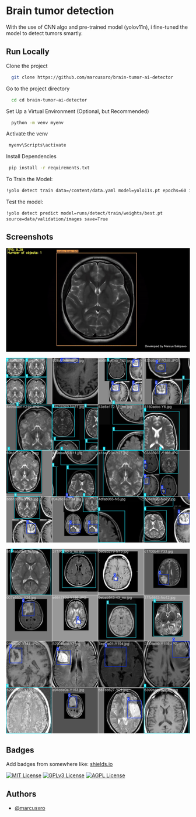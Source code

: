 
# Brain tumor detection

With the use of CNN algo and pre-trained model (yolov11n), i fine-tuned the model to detect tumors smartly.




## Run Locally

Clone the project

```bash
  git clone https://github.com/marcusxro/brain-tumor-ai-detector
```

Go to the project directory

```bash
  cd cd brain-tumor-ai-detector
```

Set Up a Virtual Environment (Optional, but Recommended)

```bash
  python -m venv myenv
```

Activate the venv

```bash
 myenv\Scripts\activate
```

Install Dependencies

```bash
 pip install -r requirements.txt
```

To Train the Model:

```bash
!yolo detect train data=/content/data.yaml model=yolo11s.pt epochs=60 imgsz=640
```


Test the model:

```
!yolo detect predict model=runs/detect/train/weights/best.pt source=data/validation/images save=True
```
## Screenshots
![App Screenshot](https://raw.githubusercontent.com/marcusxro/brain-tumor-ai-detector/refs/heads/main/result2-ezgif.com-video-to-gif-converter.gif)

![App Screenshot](https://raw.githubusercontent.com/marcusxro/brain-tumor-ai-detector/refs/heads/main/train/train_batch0.jpg)



![App Screenshot](https://raw.githubusercontent.com/marcusxro/brain-tumor-ai-detector/refs/heads/main/train/train_batch901.jpg)

## Badges

Add badges from somewhere like: [shields.io](https://shields.io/)

[![MIT License](https://img.shields.io/badge/License-MIT-green.svg)](https://choosealicense.com/licenses/mit/)
[![GPLv3 License](https://img.shields.io/badge/License-GPL%20v3-yellow.svg)](https://opensource.org/licenses/)
[![AGPL License](https://img.shields.io/badge/license-AGPL-blue.svg)](http://www.gnu.org/licenses/agpl-3.0)


## Authors

- [@marcusxro](https://www.github.com/marcusxro)

